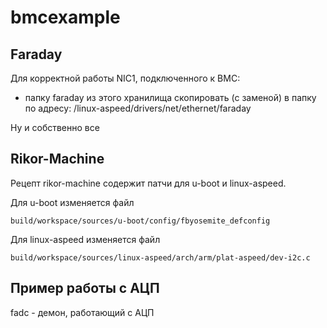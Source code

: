# bmcexample

## Faraday

Для корректной работы NIC1, подключенного к BMC:
- папку faraday из этого хранилища скопировать (с заменой) в папку по адресу:
/linux-aspeed/drivers/net/ethernet/faraday

Ну и собственно все

## Rikor-Machine

Рецепт rikor-machine содержит патчи для u-boot и linux-aspeed.

Для u-boot изменяется файл
```
build/workspace/sources/u-boot/config/fbyosemite_defconfig
```

Для linux-aspeed изменяется файл
```
build/workspace/sources/linux-aspeed/arch/arm/plat-aspeed/dev-i2c.c
```

## Пример работы с АЦП

fadc - демон, работающий с АЦП


